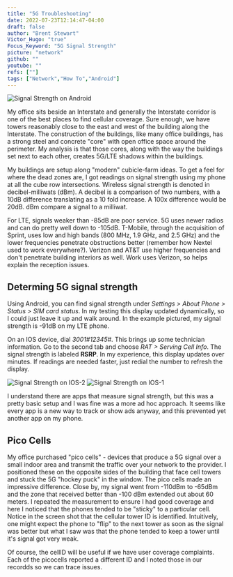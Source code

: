 ```yaml
---
title: "5G Troubleshooting"
date: 2022-07-23T12:14:47-04:00
draft: false
author: "Brent Stewart"
Victor_Hugo: "true"
Focus_Keyword: "5G Signal Strength"
picture: "network"
github: ""
youtube: ""
refs: [""]
tags: ["Network","How To","Android"]
---
```

![Signal Strength on Android](/220723_droid_signal.jpg#floatsmallleft)

My office sits beside an Interstate and generally the Interstate corridor is one of the best places to find cellular coverage.  Sure enough, we have towers reasonably close to the east and west of the building along the Interstate.  The construction of the buildings, like many office buildings, has a strong steel and concrete "core" with open office space around the perimeter.    My analysis is that those cores, along with the way the buildings set next to each other, creates 5G/LTE shadows within the buildings.

My buildings are setup along "modern" cubicle-farm ideas.  To get a feel for where the dead zones are, I got readings on signal strength using my phone at all the cube row intersections.  Wireless signal strength is denoted in decibel-milliwats (dBm).  A decibel is a comparison of two numbers, with a 10dB difference translating as a 10 fold increase.  A 100x difference would be 20dB.  dBm compare a signal to a milliwat.

For LTE, signals weaker than -85dB are poor service.  5G uses newer radios and can do pretty well down to -105dB.  T-Mobile, through the acquisition of Sprint, uses low and high bands (800 MHz, 1.9 GHz, and 2.5 GHz) and the lower frequencies penetrate obstructions better (remember how Nextel used to work everywhere?).  Verizon and AT&T use higher frequencies and don't penetrate building interiors as well.  Work uses Verizon, so helps explain the reception issues.

## Determing 5G signal strength

Using Android, you can find signal strength under _Settings > About Phone > Status > SIM card status_.  In my testing this display updated dynamically, so I could just leave it up and walk around.  In the example pictured, my signal strength is -91dB on my LTE phone.

On an IOS device, dial *3001#12345#*.  This brings up some technician information.  Go to the second tab and choose _RAT > Serving Cell Info_.  The signal strength is labeled __RSRP__.  In my experience, this display updates over minutes.  If readings are needed faster, just redial the number to refresh the display.

![Signal Strength on IOS-2](/220723_IOS4.jpg#floatsmallright)  ![Signal Strength on IOS-1](/220723_IOS3.jpg#floatsmallright)  

I understand there are apps that measure signal strength, but this was a pretty basic setup and I was fine was a more ad hoc approach.  It seems like every app is a new way to track or show ads anyway, and this prevented yet another app on my phone.

## Pico Cells

My office purchased "pico cells" - devices that produce a 5G signal over a small indoor area and transmit the traffic over your network to the provider.  I positioned these on the opposite sides of the building that face cell towers and stuck the 5G "hockey puck" in the window.  The pico cells made an impressive difference.  Close by, my signal went from -110dBm to -65dBm and the zone that received better than -100 dBm extended out about 60 meters.  I repeated the measurement to ensure I had good coverage and here I noticed that the phones tended to be "sticky" to a particular cell.  Notice in the screen shot that the cellular tower ID is identified.  Intuitively, one might expect the phone to "flip" to the next tower as soon as the signal was better but what I saw was that the phone tended to keep a tower until it's signal got very weak.

Of course, the cellID will be useful if we have user coverage complaints.  Each of the picocells reported a different ID and I noted those in our recordds so we can trace issues.